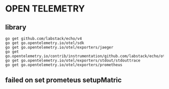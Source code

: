 # OPEN TELEMETRY

## library
    go get github.com/labstack/echo/v4
    go get go.opentelemetry.io/otel/sdk
    go get go.opentelemetry.io/otel/exporters/jaeger
    go get go.opentelemetry.io/contrib/instrumentation/github.com/labstack/echo/otelecho
    go get go.opentelemetry.io/otel/exporters/stdout/stdouttrace
    go get go.opentelemetry.io/otel/exporters/prometheus

## failed on set prometeus setupMatric